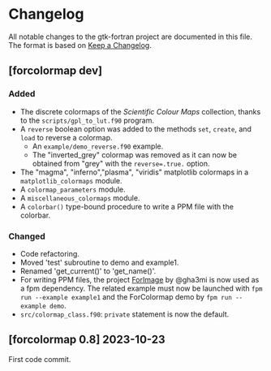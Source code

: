 # Changelog
All notable changes to the gtk-fortran project are documented in this file. The format is based on [Keep a Changelog](https://keepachangelog.com/en/1.0.0/).

## [forcolormap dev]

### Added
* The discrete colormaps of the *Scientific Colour Maps* collection, thanks to the `scripts/gpl_to_lut.f90` program.
* A `reverse` boolean option was added to the methods `set`, `create`, and `load` to reverse a colormap.
  * An `example/demo_reverse.f90` example.
  * The "inverted_grey" colormap was removed as it can now be obtained from "grey" with the `reverse=.true.` option.
* The "magma", "inferno","plasma", "viridis" matplotlib colormaps in a `matplotlib_colormaps` module.
* A `colormap_parameters` module.
* A `miscellaneous_colormaps` module.
* A `colorbar()` type-bound procedure to write a PPM file with the colorbar.

### Changed
* Code refactoring.
* Moved 'test' subroutine to demo and example1.
* Renamed 'get_current()' to 'get_name()'.
* For writing PPM files, the project [ForImage](https://github.com/gha3mi/forimage) by @gha3mi is now used as a fpm dependency. The related example must now be launched with `fpm run --example example1` and the ForColormap demo by `fpm run --example demo`.
* `src/colormap_class.f90`: `private` statement is now the default.


## [forcolormap 0.8] 2023-10-23

First code commit.
